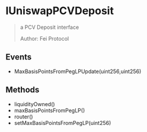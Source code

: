 # IUniswapPCVDeposit

> a PCV Deposit interface
> 
> Author: Fei Protocol

## Events


 - MaxBasisPointsFromPegLPUpdate(uint256,uint256)

## Methods


 - liquidityOwned()
 - maxBasisPointsFromPegLP()
 - router()
 - setMaxBasisPointsFromPegLP(uint256)

